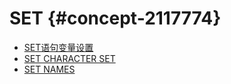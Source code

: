 SET {#concept-2117774}
======================

* [SET语句变量设置](set-parameters-devguide.md)
* [SET CHARACTER SET](set-character-set.md)
* [SET NAMES](set-names.md)
